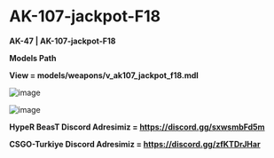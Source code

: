 # AK-107-jackpot-F18

**AK-47 | AK-107-jackpot-F18**

**Models Path**

**View = models/weapons/v_ak107_jackpot_f18.mdl**

![image](https://user-images.githubusercontent.com/66871022/164896042-b3d4fea9-67ba-473b-b86a-de6a25dd3fe9.png)

![image](https://user-images.githubusercontent.com/66871022/164896053-ae760eff-b1ca-4704-8994-adf39b70d631.png)

**HypeR BeasT Discord Adresimiz = https://discord.gg/sxwsmbFd5m**

**CSGO-Turkiye Discord Adresimiz = https://discord.gg/zfKTDrJHar**
